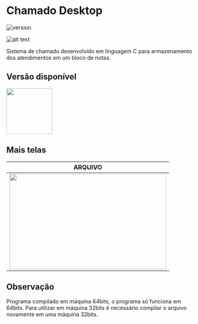 # Chamado Desktop

![version](https://img.shields.io/badge/version-1.0.0-blue.svg)

![alt text](https://uploaddeimagens.com.br/images/001/967/458/original/2.png "tela")

Sistema de chamado desenvolvido em linguagem C para armazenamento dos atendimentos em um bloco de notas.

## Versão disponível

<img src="https://codingtech.com.br/images/logo.png" width="120" height="120" />

## Mais telas

| ARQUIVO |
| --- |
| <img src="https://uploaddeimagens.com.br/images/001/967/460/original/3.png" width="410" height="250" />

## Observação

Programa compilado em máquina 64bits, o programa só funciona em 64bits.
Para utilizar em máquina 32bits é necessário compilar o arquivo novamente em uma máquina 32bits.

